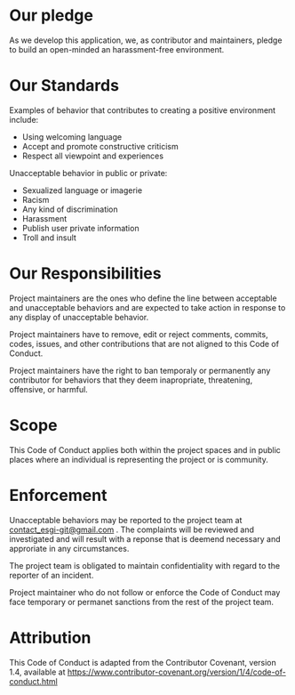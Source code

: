 
# Our pledge

As we develop this application, we, as contributor and maintainers, pledge to build an open-minded an harassment-free environment.

# Our Standards

Examples of behavior that contributes to creating a positive environment include:

- Using welcoming language
- Accept and promote constructive criticism
- Respect all viewpoint and experiences

Unacceptable behavior in public or private:

- Sexualized language or imagerie
- Racism
- Any kind of discrimination
- Harassment
- Publish user private information
- Troll and insult

# Our Responsibilities

Project maintainers are the ones who define the line between acceptable and unacceptable behaviors and are expected to take action in response to any display of unacceptable behavior.

Project maintainers have to remove, edit or reject comments, commits, codes, issues, and other contributions that are not aligned to this Code of Conduct. 

Project maintainers have the right to ban temporaly or permanently any contributor for behaviors that they deem inapropriate, threatening, offensive, or harmful.

# Scope

This Code of Conduct applies both within the project spaces and in public places where an individual is representing the project or is community.

# Enforcement

Unacceptable behaviors may be reported to the project team at contact_esgi-git@gmail.com . The complaints will be reviewed and investigated and will result with a reponse that is deemend necessary and approriate in any circumstances.

The project team is obligated to maintain confidentiality with regard to the reporter of an incident.

Project maintainer who do not follow or enforce the Code of Conduct may face temporary or permanet sanctions from the rest of the project team.

# Attribution

This Code of Conduct is adapted from the Contributor Covenant, version 1.4, available at https://www.contributor-covenant.org/version/1/4/code-of-conduct.html
